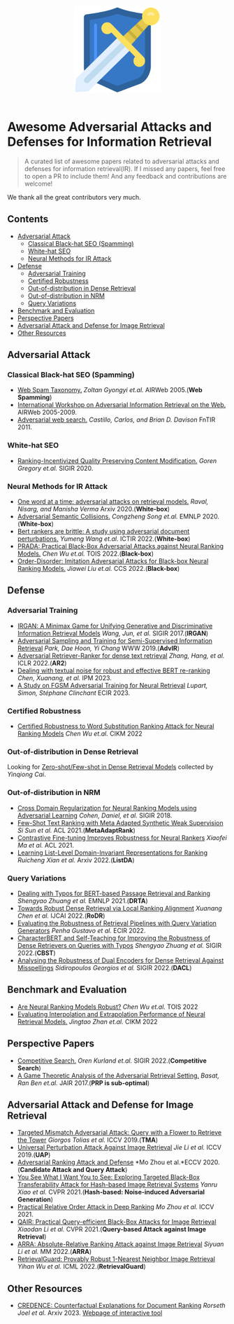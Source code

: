 <p align="center">
  <br>
  <img width="200" src="./imgs/logo.svg" alt="logo of awesome repository">
  <br>
  <br>
</p>

# Awesome Adversarial Attacks and Defenses for Information Retrieval

> A curated list of awesome papers related to adversarial attacks and defenses for information retrieval(IR). If I missed any papers, feel free to open a PR to include them! And any feedback and contributions are welcome! 

We thank all the great contributors very much.

## Contents

- [Adversarial Attack](#adversarial-attack)
	* [Classical Black-hat SEO (Spamming)](#classical-black-hat-seo-(spamming))  
	* [White-hat SEO](#white-hat-seo)        
	* [Neural Methods for IR Attack](#neural-methods-for-ir-attack) 
- [Defense](#defense)
	* [Adversarial Training](#adversarial-training)  
	* [Certified Robustness](#certified-robustness) 
	* [Out-of-distribution in Dense Retrieval](#out-of-distribution-in-dense-retrieval)       
	* [Out-of-distribution in NRM](#out-of-distribution-in-nrm) 
	* [Query Variations](#query-variations) 
- [Benchmark and Evaluation](#benchmark-and-evaluation)
- [Perspective Papers](#perspective-papers)
- [Adversarial Attack and Defense for Image Retrieval](#adversarial-attack-and-defense-for-image-retrieval)
- [Other Resources](#other-resources)






## Adversarial Attack

### Classical Black-hat SEO (Spamming)
- [Web Spam Taxonomy.](http://ilpubs.stanford.edu:8090/771/1/2005-9.pdf) *Zoltan Gyongyi  et.al.* AIRWeb 2005.(**Web Spamming**)
- [International Workshop on Adversarial Information Retrieval on the Web.](http://www.ra.ethz.ch/cdstore/www2008/www2008.org/papers/pdf/p1267-castilloA.pdf)  AIRWeb 2005-2009.
- [Adversarial web search.](https://www.nowpublishers.com/article/DownloadSummary/INR-021) *Castillo, Carlos, and Brian D. Davison* FnTIR 2011.

### White-hat SEO

- [Ranking-Incentivized Quality Preserving Content Modification.](https://arxiv.org/pdf/2005.12989) *Goren Gregory et.al.* SIGIR 2020.

### Neural Methods for IR Attack

- [One word at a time: adversarial attacks on retrieval models.](https://arxiv.org/pdf/2008.02197) *Raval, Nisarg, and Manisha Verma* Arxiv 2020.(**White-box**)
- [Adversarial Semantic Collisions.](https://arxiv.org/pdf/2011.04743) *Congzheng Song et.al.* EMNLP 2020.(**White-box**)
- [Bert rankers are brittle: A study using adversarial document perturbations.](https://arxiv.org/pdf/2206.11724) *Yumeng Wang et.al.* ICTIR 2022.(**White-box**)
- [PRADA: Practical Black-Box Adversarial Attacks against Neural Ranking Models.](https://arxiv.org/pdf/2204.01321) *Chen Wu et.al.* TOIS 2022.(**Black-box**)
- [Order-Disorder: Imitation Adversarial Attacks for Black-box Neural Ranking Models.](https://arxiv.org/pdf/2209.06506.pdf) *Jiawei Liu et.al.* CCS 2022.(**Black-box**)

## Defense

### Adversarial Training

- [IRGAN: A Minimax Game for Unifying Generative and Discriminative Information Retrieval Models](https://arxiv.org/pdf/1705.10513) *Wang, Jun, et al.* SIGIR 2017.(**IRGAN**)
- [Adversarial Sampling and Training for Semi-Supervised Information Retrieval](https://arxiv.org/pdf/1811.04155) *Park, Dae Hoon, Yi Chang* WWW 2019.(**AdvIR**)
- [Adversarial Retriever-Ranker for dense text retrieval](https://arxiv.org/pdf/2110.03611) *Zhang, Hang, et al.* ICLR 2022.(**AR2**)
- [Dealing with textual noise for robust and effective BERT re-ranking](https://www.sciencedirect.com/science/article/pii/S0306457322002369) *Chen, Xuanang, et al.* IPM 2023.
- [A Study on FGSM Adversarial Training for Neural Retrieval](https://arxiv.org/pdf/2301.10576) *Lupart, Simon, Stéphane Clinchant* ECIR 2023.

### Certified Robustness

- [Certified Robustness to Word Substitution Ranking Attack for Neural Ranking Models](https://arxiv.org/pdf/2209.06691.pdf) *Chen Wu et.al.* CIKM 2022

### Out-of-distribution in Dense Retrieval

Looking for [Zero-shot/Few-shot in Dense Retrieval Models](https://github.com/caiyinqiong/Semantic-Retrieval-Models#dense-retrieval-methods) collected by *Yinqiong Cai*.

### Out-of-distribution in NRM

- [Cross Domain Regularization for Neural Ranking Models using Adversarial Learning](https://dl.acm.org/doi/pdf/10.1145/3209978.3210141) *Cohen, Daniel, et al.* SIGIR 2018.
- [Few-Shot Text Ranking with Meta Adapted Synthetic Weak Supervision](https://arxiv.org/pdf/2012.14862) *Si Sun et al.* ACL 2021.(**MetaAdaptRank**)
- [Contrastive Fine-tuning Improves Robustness for Neural Rankers](https://arxiv.org/pdf/2105.12932) *Xiaofei Ma et al.* ACL 2021.
- [Learning List-Level Domain-Invariant Representations for Ranking](https://arxiv.org/pdf/2212.10764) *Ruicheng Xian et al.* Arxiv 2022.(**ListDA**)

### Query Variations


- [Dealing with Typos for BERT-based Passage Retrieval and Ranking](https://arxiv.org/pdf/2108.12139) *Shengyao Zhuang et al.* EMNLP 2021.(**DRTA**)
- [Towards Robust Dense Retrieval via Local Ranking Alignment](https://www.ijcai.org/proceedings/2022/0275.pdf) *Xuanang Chen et al.* IJCAI 2022.(**RoDR**)
- [Evaluating the Robustness of Retrieval Pipelines with Query Variation Generators](https://arxiv.org/pdf/2111.13057) *Penha Gustavo et al.* ECIR 2022.
- [CharacterBERT and Self-Teaching for Improving the Robustness of Dense Retrievers on Queries with Typos](https://arxiv.org/pdf/2204.00716) *Shengyao Zhuang et al.* SIGIR 2022.(**CBST**)
- [Analysing the Robustness of Dual Encoders for Dense Retrieval Against Misspellings](https://arxiv.org/pdf/2205.02303) *Sidiropoulos Georgios et al.* SIGIR 2022.(**DACL**)


## Benchmark and Evaluation

- [Are Neural Ranking Models Robust?](https://arxiv.org/pdf/2108.05018.pdf) *Chen Wu et.al.* TOIS 2022
- [Evaluating Interpolation and Extrapolation Performance of Neural Retrieval Models.](https://dl.acm.org/doi/pdf/10.1145/3511808.3557312) *Jingtao Zhan et.al.* CIKM 2022

## Perspective Papers

- [Competitive Search.](https://dl.acm.org/doi/pdf/10.1145/3477495.3532771) *Oren Kurland et.al.* SIGIR 2022.(**Competitive Search**)
- [A Game Theoretic Analysis of the Adversarial Retrieval Setting.](https://www.jair.org/index.php/jair/article/download/11104/26296) *Basat, Ran Ben et.al.* JAIR 2017.(**PRP is sub-optimal**)

## Adversarial Attack and Defense for Image Retrieval

- [Targeted Mismatch Adversarial Attack: Query with a Flower to Retrieve the Tower](http://openaccess.thecvf.com/content_ICCV_2019/papers/Tolias_Targeted_Mismatch_Adversarial_Attack_Query_With_a_Flower_to_Retrieve_ICCV_2019_paper.pdf) *Giorgos Tolias et al.* ICCV 2019.(**TMA**)
- [Universal Perturbation Attack Against Image Retrieval](https://openaccess.thecvf.com/content_ICCV_2019/papers/Li_Universal_Perturbation_Attack_Against_Image_Retrieval_ICCV_2019_paper.pdf) *Jie Li et al.* ICCV 2019.(**UAP**)
- [Adversarial Ranking Attack and Defense](https://arxiv.org/pdf/2002.11293) *Mo Zhou et al.*ECCV 2020.(**Candidate Attack and Query Attack**)
- [You See What I Want You to See: Exploring Targeted Black-Box Transferability Attack for Hash-based Image Retrieval Systems](https://openaccess.thecvf.com/content/CVPR2021/papers/Xiao_You_See_What_I_Want_You_To_See_Exploring_Targeted_CVPR_2021_paper.pdf) *Yanru Xiao et al.* CVPR 2021.(**Hash-based: Noise-induced Adversarial Generation**)
- [Practical Relative Order Attack in Deep Ranking](https://openaccess.thecvf.com/content/ICCV2021/papers/Zhou_Practical_Relative_Order_Attack_in_Deep_Ranking_ICCV_2021_paper.pdf) *Mo Zhou et al.* ICCV 2021.
- [QAIR: Practical Query-efficient Black-Box Attacks for Image Retrieval](http://openaccess.thecvf.com/content/CVPR2021/papers/Li_QAIR_Practical_Query-Efficient_Black-Box_Attacks_for_Image_Retrieval_CVPR_2021_paper.pdf) *Xiaodan Li et al.* CVPR 2021.(**Query-based Attack against Image Retrieval**)
- [ARRA: Absolute-Relative Ranking Attack against Image Retrieval](https://dl.acm.org/doi/abs/10.1145/3503161.3548138) *Siyuan Li et al.* MM 2022.(**ARRA**)
- [RetrievalGuard: Provably Robust 1-Nearest Neighbor Image Retrieval](https://proceedings.mlr.press/v162/wu22o/wu22o.pdf) *Yihan Wu et al.* ICML 2022.(**RetrievalGuard**)

## Other Resources

- [CREDENCE: Counterfactual Explanations for Document Ranking](https://arxiv.org/pdf/2302.04983) *Rorseth Joel et al.* Arxiv 2023. [Webpage of interactive tool](http://lg-research-1.uwaterloo.ca:8091/credence/builder)







